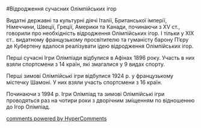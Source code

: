 <div id="hypercomments_widget" class="js-hypercomments-widget invisible"></div>

#Відродження сучасних Олімпійських ігор

Видатні державні та культурні діячі Італії, Британської імперії, Німеччини, Швеції, Греції, Америки та Канади, починаючи з ХV ст., говорили про необхідність відродження Олімпійських ігор. І тільки у ХІХ ст.. видатному французькому просвітителю та гуманісту барону П’єру де Кубертену вдалося реалізувати ідею відродження Олімпійських ігор.

Перші сучасні Ігри Олімпіади відбулися в Афінах 1896 року. Участь в них взяли спортсмени з 14 країн, які змагалися у 9 видах спорту. 

Перші зимові Олімпійські ігри відбулися 1924 р. у французькому містечку Шамоні. У них взяли участь спортсмени з 16 країн.

Починаючи з 1994 р. Ігри Олімпіад та зимові Олімпійські ігри проводяться раз на чотири роки з дворічним зміщенням по відношенню до Ігор Олімпіад.

<div class="js-hypercomments-container">
<a href="http://hypercomments.com" class="hc-link" title="comments widget">comments powered by HyperComments</a>
</div>